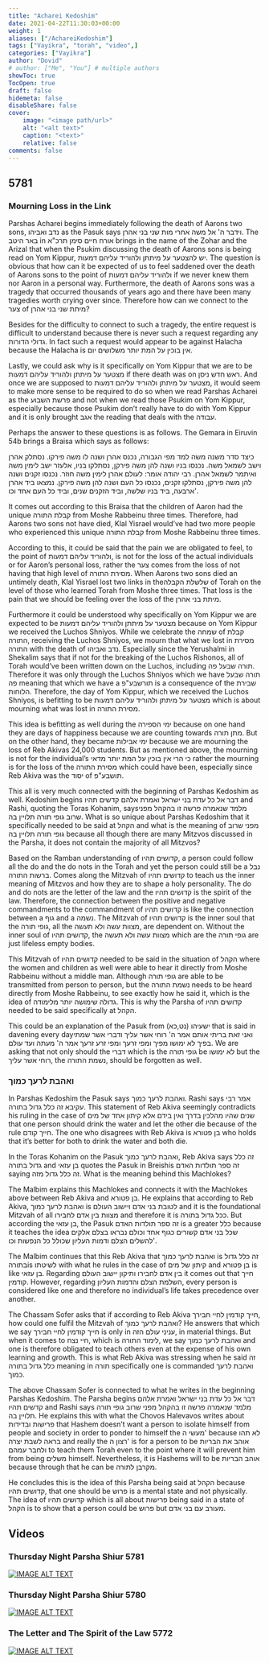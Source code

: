 ```yaml
---
title: "Acharei Kedoshim"
date: 2021-04-22T11:30:03+00:00
weight: 1
aliases: ["/AchareiKedoshim"]
tags: ["Vayikra", "torah", "video",]
categories: ["Vayikra"]
author: "Dovid"
# author: ["Me", "You"] # multiple authors
showToc: true
TocOpen: true
draft: false
hidemeta: false
disableShare: false
cover:
    image: "<image path/url>"
    alt: "<alt text>"
    caption: "<text>"
    relative: false
comments: false
---
```

 ## 5781
 ### Mourning Loss in the Link
Parshas Acharei begins immediately following the death of Aarons two sons, נדב ואביהו as the Pasuk says וידבר ה' אל משה אחרי מות שני בני אהרן. The באר היטב in אורח חיים סימן תרכ"א brings in the name of the Zohar and the Arizal that when the Psukim discussing the death of Aarons sons is being read on Yom Kippur, יש להצטער על מיתתן ולהוריד עליהם דמעות. The question is obvious that how can it be expected of us to feel saddened over the death of Aarons sons to the point of ולהוריד עליהם דמעות if we never knew them nor Aaron in a personal way. Furthermore, the death of Aarons sons was a tragedy that occurred thousands of years ago and there have been many tragedies worth crying over since. Therefore how can we connect to the צער of מיתת שני בני אהרן?

Besides for the difficulty to connect to such a tragedy, the entire request is difficult to understand because there is never such a request regarding any גדולי הדורות. In fact such a request would appear to be against Halacha because the Halacha is אין בוכין על המת יותר משלושים יום.

Lastly, we could ask why is it specifically on Yom Kippur that we are to be מצטער על מיתתן ולהוריד עליהם דמעות if there death was on ראש חדש ניסן. And once we are supposed to מצטער על מיתתן ולהוריד עליהם דמעות, it would seem to make more sense to be required to do so when we read Parshas Acharei as the פרשת השבוע and not when we read those Psukim on Yom Kippur, especially because those Psukim don’t really have to do with Yom Kippur and it is only brought אגב the reading that deals with the עבודה.

Perhaps the answer to these questions is as follows. The Gemara in Eiruvin 54b brings a Braisa which says as follows:

כיצד סדר משנה משה למד מפי הגבורה, נכנס אהרן ושנה לו משה פירקו. נסתלק אהרן וישב לשמאל משה. נכנסו בניו ושנה להן משה פירקן, נסתלקו בניו, אלעזר ישב לימין משה ואיתמר לשמאל אהרן. רבי יהודה אומר: לעולם אהרן לימין משה חוזר. נכנסו זקנים ושנה להן משה פירקן, נסתלקו זקנים, נכנסו כל העם ושנה להן משה פירקן. נמצאו ביד אהרן ארבעה, ביד בניו שלשה, וביד הזקנים שנים, וביד כל העם אחד וכו'.

It comes out according to this Braisa that the children of Aaron had the unique קבלת התורה from Moshe Rabbeinu three times. Therefore, had Aarons two sons not have died, Klal Yisrael would’ve had two more people who experienced this unique קבלת התורה from Moshe Rabbeinu three times.

According to this, it could be said that the pain we are obligated to feel, to the point of ולהוריד עליהם דמעות, is not for the loss of the actual individuals or for Aaron’s personal loss, rather the צער comes from the loss of not having that high level of מסירת התורה. When Aarons two sons died an untimely death, Klal Yisrael lost two links in theשלשלת הקבלה of Torah on the level of those who learned Torah from Moshe three times. That loss is the pain that we should be feeling over the loss of the מיתת בני אהרן.

Furthermore it could be understood why specifically on Yom Kippur we are expected to be מצטער על מיתתן ולהוריד עליהם דמעות because on Yom Kippur we received the Luchos Shniyos. While we celebrate the שמחה of קבלת התורה, receiving the Luchos Shniyos, we mourn that what we lost in מסירת התורה with the death of נדב ואביהו. Especially since the Yerushalmi in Shekalim says that if not for the breaking of the Luchos Rishonos, all of Torah would’ve been written down on the Luchos, including תורה שבעל פה. Therefore it was only through the Luchos Shniyos which we have תורה שבעל פה meaning that which we have a תורשבע"פ is a consequence of the שבירת הלוחות. Therefore, the day of Yom Kippur, which we received the Luchos Shniyos, is befitting to be מצטער על מיתתן ולהוריד עליהם דמעות which is about mourning what was lost in מסירת התורה.

This idea is befitting as well during the ימי הספירה because on one hand they are days of happiness because we are counting towards מתן תורה. But on the other hand, they became ימי אבילות because we are mourning the loss of Reb Akivas 24,000 students. But as mentioned above, the mourning is not for the individual’s כי הרי אין בוכין על המת יותר מדאי rather the mourning is for the loss of the מסירת התורה which could have been, especially since Reb Akiva was the יסוד of תושבע"פ.  

This all is very much connected with the beginning of Parshas Kedoshim as well. Kedoshim begins דבר אל כל עדת בני ישראל ואמרת אלהם קדשים תהיו and Rashi, quoting the Toras Kohanim, saysמלמד שנאמרה פרשה זו בהקהל מפני שרוב גופי תורה תלויין בה. What is so unique about Parshas Kedoshim that it specifically needed to be said at הקהל and what is the meaning of מפני שרוב גופי תורה תלויין בה because all though there are many Mitzvos discussed in the Parsha, it does not contain the majority of all Mitzvos?

Based on the Ramban understanding of קדושים תהיו, a person could follow all the do and the do nots in the Torah and yet the person could still be a נבל ברשות התורה. Comes along the Mitzvah of קדושים תהיו to teach us the inner meaning of Mitzvos and how they are to shape a holy personality. The do and do nots are the letter of the law and the קדושים תהיו is the spirit of the law. Therefore, the connection between the positive and negative commandments to the commandment of קדושים תהיו is like the connection between a גוף and a נשמה. The Mitzvah of קדושים תהיו is the inner soul that the גופי תורה, all the מצוות עשה ולא תעשה, are dependent on. Without the inner soul of קדושים תהיו, the מצוות עשה ולא תעשה which are the גופי תורה are just lifeless empty bodies.

This Mitzvah of קדושים תהיו needed to be said in the situation of הקהל where the women and children as well were able to hear it directly from Moshe Rabbeinu without a middle man. Although גופי תורה are able to be transmitted from person to person, but the נשמת התורה needs to be heard directly from Moshe Rabbeinu, to see exactly how he said it, which is the idea of גדולה שימושה יותר מלימודה. This is why the Parsha of קדושים תהיו needed to be said specifically at הקהל.

This could be an explanation of the Pasuk from ישעיהו (נט,כא) that is said in davening every dayואני זאת בריתי אותם אמר ה' רוחי אשר עליך ודברי אשר שמתי בפיך לא ימושו מפיך ומפי זרעך ומפי זרע זרעך אמר ה' מעתה ועד עולם. We are asking that not only should the דברי which is the גופי תורה be לא ימושו but the רוחי אשר עליך, the נשמת התורה, should be forgotten as well.
 ### ואהבת לרעך כמוך
In Parshas Kedoshim the Pasuk says ואהבת לרעך כמוך. Rashi says אמר רבי עקיבא זה כלל גדול בתורה. This statement of Reb Akiva seemingly contradicts his ruling in the case of שנים שהיו מהלכין בדרך ואין בידם אלא קיתון אחד של מים that one person should drink the water and let the other die because of the rule חייך קודם. The one who disagrees with Reb Akiva is בן פטורא who holds that it’s better for both to drink the water and both die.  

In the Toras Kohanim on the Pasuk ואהבת לרעך כמוך, Reb Akiva says זה כלל גדול בתורה and בן עזאי quotes the Pasuk in Breishis זה ספר תולדות האדם saying זה כלל גדול מזה. What is the meaning behind this Machlokes?

The Malbim explains this Machlokes and connects it with the Machlokes above between Reb Akiva and בן פטורא. He explains that according to Reb Akiva, ואהבת לרעך כמוך is לטובת בני אדם ויישוב העולם and it is the foundational Mitzvah of all מצוות בין אדם לחבירו and therefore it is ככל גדול בתורה. But according the בן עזאי, the Pasuk זה ספר תולדות האדם is a greater כלל because it teaches the idea שכל בני אדם קשורים כגוף אחד וכולם נבראו בצלם אלקים להשלים הצלם ודמות העליון שכולל כל הנפשות וכו'.

The Malbim continues that this Reb Akiva that ואהבת לרעך כמוך is זה כלל גדול בתורהis לשיטתו with what he rules in the case of קיתון של מים and בן פטורא is like בן עזאי. Regarding בין אדם לחבירו ותיקון יישוב העולם it comes out that חייך קודמין. However, regarding השלמת הצלם והדמות העליון, every person is considered like one and therefore no individual’s life takes precedence over another.

The Chassam Sofer asks that if according to Reb Akiva חייך קודמין לחיי חבירך, how could one fulfil the Mitzvah of ואהבת לרעך כמוך? He answers that which we say חייך קודמין לחיי חבירך is only in עניני עולם הזה, in material things. But when it comes to חיי נצח, which is לימוד התורה, we say ואהבת לרעך כמוך and one is therefore obligated to teach others even at the expense of his own learning and growth. This is what Reb Akiva was stressing when he said זה כלל גדול בתורה meaning in תורה specifically one is commanded ואהבת לרעך כמוך.

The above Chassam Sofer is connected to what he writes in the beginning Parshas Kedoshim. The Parsha begins דבר אל כל עדת בני ישראל ואמרת אלהם קדשים תהיו and Rashi says מלמד שנאמרה פרשה זו בהקהל מפני שרוב גופי תורה תלויין בה. He explains this with what the Chovos Halevavos writes about פרישות ובדידות that Hashem doesn’t want a person to isolate himself from people and society in order to ponder to himself the מעשי ה' because לא תהו בראה לשבת יצרה and really the רצון ה' is for a person to be אוהב את הבריות ולחבר עמהם to teach them Torah even to the point where it will prevent him from being משלים himself. Nevertheless, it is Hashems will to be אוהב הבריות because through that he can be מקרבן לתורה.

He concludes this is the idea of this Parsha being said at הקהל because קדושים תהיו, that one should be פרוש is a mental state and not physically. The idea of קדושים תהיו which is all about פרישות being said in a state of הקהל is to show that a person could be פרוש but מעורב עם בני אדם.
 ## Videos
 ### Thursday Night Parsha Shiur 5781
 [![IMAGE ALT TEXT](http://img.youtube.com/vi/TetJYfehHyk/0.jpg)](http://www.youtube.com/watch?v=TetJYfehHyk "Video Title")
 ### Thursday Night Parsha Shiur 5780
 [![IMAGE ALT TEXT](http://img.youtube.com/vi/Oi2rKR6ed5o/0.jpg)](http://www.youtube.com/watch?v=Oi2rKR6ed5o "Video Title")
 ### The Letter and The Spirit of the Law 5772
 [![IMAGE ALT TEXT](http://img.youtube.com/vi/uYz215FXUA0/0.jpg)](http://www.youtube.com/watch?v=uYz215FXUA0 "Video Title")
